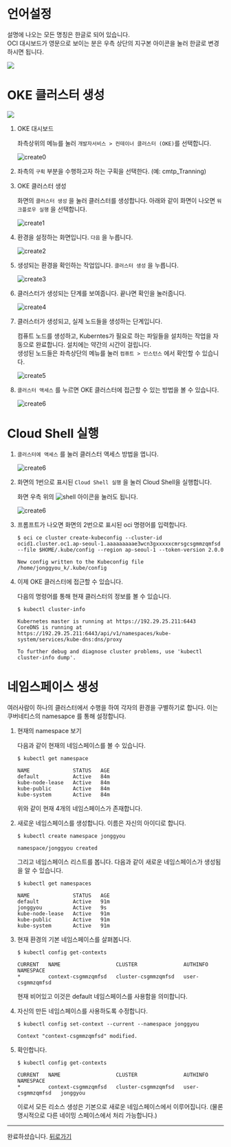 # 언어설정

설명에 나오는 모든 명칭은 한글로 되어 있습니다.  
OCI 대시보드가 영문으로 보이는 분은 우측 상단의 지구본 아이콘을 눌러 한글로 변경하시면 됩니다.

![](images/language.png)

# OKE 클러스터 생성

![](images/step1.png)

1. OKE 대시보드

	좌측상위의 메뉴를 눌러 `개발자서비스 > 컨테이너 클러스터 (OKE)`를 선택합니다.

	![create0](images/create0.png)

1. 좌측의 `구획` 부분을 수행하고자 하는 구획을 선택한다. (예: cmtp_Tranning)

1. OKE 클러스터 생성  

	화면의 `클러스터 생성` 을 눌러 클러스터를 생성합니다. 아래와 같이 화면이 나오면 `워크플로우 실행` 을 선택합니다.

	![create1](images/create1.png)
	
1. 환경을 설정하는 화면입니다. `다음` 을 누릅니다.

	![create2](images/create2.png)

1. 생성되는 환경을 확인하는 작업입니다. `클러스터 생성` 을 누릅니다.

	![create3](images/create3.png)

1. 클러스터가 생성되는 단계를 보여줍니다. 끝나면 확인을 눌러줍니다.

	![create4](images/create4.png)

1. 클러스터가 생성되고, 실제 노드들을 생성하는 단계입니다.   

	컴퓨트 노드를 생성하고, Kuberntes가 필요로 하는 파일들을 설치하는 작업을 자동으로 완료합니다. 설치에는 약간의 시간이 걸립니다.  
	생성된 노드들은 좌측상단의 메뉴를 눌러 `컴퓨트 > 인스턴스` 에서 확인할 수 있습니다.

	![create5](images/create5.png)

1. `클러스터 액세스` 를 누르면 OKE 클러스터에 접근할 수 있는 방법을 볼 수 있습니다.

	![create6](images/create6.png)


# Cloud Shell 실행

1. `클러스터에 액세스` 를 눌러 클러스터 액세스 방법을 엽니다.

	![create6](images/shell1.png)

1. 화면의 1번으로 표시된 `Cloud Shell 실행` 을 눌러 Cloud Shell을 실행합니다.

	화면 우측 위의 ![shell](images/shell-icon.png) 아이콘을 눌러도 됩니다.

	![create6](images/shell2.png)

1. 프롬프트가 나오면 화면의 2번으로 표시된 oci 명령어를 입력합니다.

	~~~
	$ oci ce cluster create-kubeconfig --cluster-id ocid1.cluster.oc1.ap-seoul-1.aaaaaaaaae3wcn3gxxxxxcmrsgcsgmmzqmfsd --file $HOME/.kube/config --region ap-seoul-1 --token-version 2.0.0 

	New config written to the Kubeconfig file /home/jonggyou_k/.kube/config
	~~~

1. 이제 OKE 클러스터에 접근할 수 있습니다.  

	다음의 명령어를 통해 현재 클러스터의 정보를 볼 수 있습니다.

	~~~
	$ kubectl cluster-info

	Kubernetes master is running at https://192.29.25.211:6443
	CoreDNS is running at https://192.29.25.211:6443/api/v1/namespaces/kube-system/services/kube-dns:dns/proxy

	To further debug and diagnose cluster problems, use 'kubectl cluster-info dump'.
	~~~


# 네임스페이스 생성

여러사람이 하나의 클러스터에서 수행을 하여 각자의 환경을 구별하기로 합니다. 이는 쿠버네티스의 namesapce 를 통해 설정합니다.

1. 현재의 namespace 보기

	다음과 같이 현재의 네임스페이스를 볼 수 있습니다.

	~~~
	$ kubectl get namespace

	NAME              STATUS   AGE
	default           Active   84m
	kube-node-lease   Active   84m
	kube-public       Active   84m
	kube-system       Active   84m
	~~~~

	위와 같이 현재 4개의 네임스페이스가 존재합니다.

1. 새로운 네임스페이스를 생성합니다. 이름은 자신의 아이디로 합니다.

	~~~
	$ kubectl create namespace jonggyou

	namespace/jonggyou created
	~~~

	그리고 네임스페이스 리스트를 봅니다. 다음과 같이 새로운 네임스페이스가 생성됨을 알 수 있습니다.

	~~~
	$ kubectl get namespaces

	NAME              STATUS   AGE
	default           Active   91m
	jonggyou          Active   9s
	kube-node-lease   Active   91m
	kube-public       Active   91m
	kube-system       Active   91m
	~~~

1. 현재 환경의 기본 네임스페이스를 살펴봅니다.

	~~~
	$ kubectl config get-contexts

	CURRENT   NAME                  CLUSTER               AUTHINFO           NAMESPACE
	*         context-csgmmzqmfsd   cluster-csgmmzqmfsd   user-csgmmzqmfsd   
	~~~

	현재 비어있고 이것은 default 네임스페이스를 사용함을 의미합니다.

1. 자신의 만든 네임스페이스를 사용하도록 수정합니다.

	~~~
	$ kubectl config set-context --current --namespace jonggyou

	Context "context-csgmmzqmfsd" modified.
	~~~

1. 확인합니다.

	~~~
	$ kubectl config get-contexts

	CURRENT   NAME                  CLUSTER               AUTHINFO           NAMESPACE
	*         context-csgmmzqmfsd   cluster-csgmmzqmfsd   user-csgmmzqmfsd   jonggyou
	~~~

	이로서 모든 리소스 생성은 기본으로 새로운 네임스페이스에서 이루어집니다. (물론 명시적으로 다른 네이밍 스페이스에서 처리 가능합니다.)


---
완료하셨습니다. <a href="javascript:history.back();">뒤로가기</a>